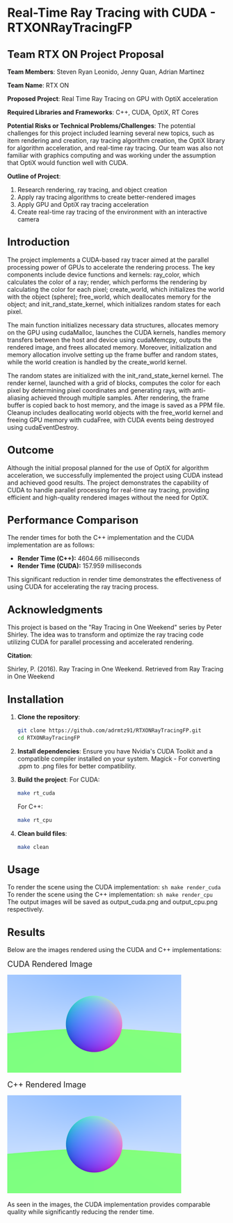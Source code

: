 # Real-Time Ray Tracing with CUDA - RTXONRayTracingFP

## <font size="5">Team RTX ON Project Proposal</font>

**Team Members**: Steven Ryan Leonido, Jenny Quan, Adrian Martinez

**Team Name**: RTX ON

**Proposed Project**: Real Time Ray Tracing on GPU with OptiX acceleration

**Required Libraries and Frameworks**: C++, CUDA, OptiX, RT Cores

**Potential Risks or Technical Problems/Challenges**: 
The potential challenges for this project included learning several new topics, such as item rendering and creation, ray tracing algorithm creation, the OptiX library for algorithm acceleration, and real-time ray tracing. Our team was also not familiar with graphics computing and was working under the assumption that OptiX would function well with CUDA.

**Outline of Project**: 
1. Research rendering, ray tracing, and object creation
2. Apply ray tracing algorithms to create better-rendered images
3. Apply GPU and OptiX ray tracing acceleration
4. Create real-time ray tracing of the environment with an interactive camera

## <font size="5">Introduction</font>

The project implements a CUDA-based ray tracer aimed at the parallel processing power of GPUs to accelerate the rendering process. The key components include device functions and kernels: ray_color, which calculates the color of a ray; render, which performs the rendering by calculating the color for each pixel; create_world, which initializes the world with the object (sphere); free_world, which deallocates memory for the object; and init_rand_state_kernel, which initializes random states for each pixel. 

The main function initializes necessary data structures, allocates memory on the GPU using cudaMalloc, launches the CUDA kernels, handles memory transfers between the host and device using cudaMemcpy, outputs the rendered image, and frees allocated memory. Moreover, initialization and memory allocation involve setting up the frame buffer and random states, while the world creation is handled by the create_world kernel. 

The random states are initialized with the init_rand_state_kernel kernel. The render kernel, launched with a grid of blocks, computes the color for each pixel by determining pixel coordinates and generating rays, with anti-aliasing achieved through multiple samples. After rendering, the frame buffer is copied back to host memory, and the image is saved as a PPM file. Cleanup includes deallocating world objects with the free_world kernel and freeing GPU memory with cudaFree, with CUDA events being destroyed using cudaEventDestroy.

## <font size="5">Outcome</font>

Although the initial proposal planned for the use of OptiX for algorithm acceleration, we successfully implemented the project using CUDA instead and achieved good results. The project demonstrates the capability of CUDA to handle parallel processing for real-time ray tracing, providing efficient and high-quality rendered images without the need for OptiX.

## <font size="5">Performance Comparison</font>

The render times for both the C++ implementation and the CUDA implementation are as follows:

- **Render Time (C++):** 4604.66 milliseconds
- **Render Time (CUDA):** 157.959 milliseconds
  
This significant reduction in render time demonstrates the effectiveness of using CUDA for accelerating the ray tracing process.

## <font size="5">Acknowledgments</font>

This project is based on the "Ray Tracing in One Weekend" series by Peter Shirley. The idea was to transform and optimize the ray tracing code utilizing CUDA for parallel processing and accelerated rendering.

**Citation**:

Shirley, P. (2016). Ray Tracing in One Weekend. Retrieved from Ray Tracing in One Weekend

## <font size="5">Installation</font>

1. **Clone the repository**:
    ```sh
    git clone https://github.com/adrmtz91/RTXONRayTracingFP.git
    cd RTXONRayTracingFP
    ```

2. **Install dependencies**:
    Ensure you have Nvidia's CUDA Toolkit and a compatible compiler installed on your system.
    Magick - For converting .ppm to .png files for better compatibility.

3. **Build the project**:
    For CUDA:
    ```sh
    make rt_cuda
    ```

    For C++:
    ```sh
    make rt_cpu
    ```

4. **Clean build files**:
    ```sh
    make clean
    ```

## <font size="5">Usage</font>

To render the scene using the CUDA implementation:
    ```sh
    make render_cuda
    ```
To render the scene using the C++ implementation:
    ```sh
    make render_cpu
    ```
The output images will be saved as output_cuda.png and output_cpu.png respectively.

## <font size="5">Results</font>
Below are the images rendered using the CUDA and C++ implementations:

<font size="4">CUDA Rendered Image</font>

![CUDA Rendered Image](images/output_cuda.png)

<font size="4">C++ Rendered Image</font>

![C++ Rendered Image](images/output_cpu.png)

As seen in the images, the CUDA implementation provides comparable quality while significantly reducing the render time.
